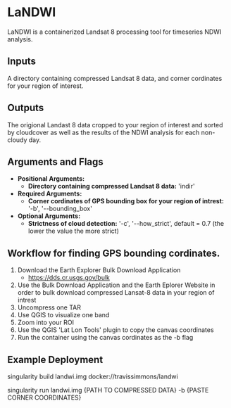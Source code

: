 # LaNDWI

LaNDWI is a containerized Landsat 8 processing tool for timeseries NDWI analysis.

## Inputs

A directory containing compressed Landsat 8 data, and corner cordinates for your region of interest.


## Outputs

The origional Landast 8 data cropped to your region of interest and sorted by cloudcover as well as the results of the NDWI analysis for each non-cloudy day.

## Arguments and Flags
* **Positional Arguments:**
    * **Directory containing compressed Landsat 8 data:** 'indir'
* **Required Arguments:**
    * **Corner cordinates of GPS bounding box for your region of intrest:** '-b', '--bounding_box'
* **Optional Arguments:**
    * **Strictness of cloud detection:** '-c', '--how_strict', default = 0.7 (the lower the value the more strict)

## Workflow for finding GPS bounding cordinates.

1. Download the Earth Explorer Bulk Download Application 
    * https://dds.cr.usgs.gov/bulk
2. Use the Bulk Download Application and the Earth Eplorer Website in order to bulk download compressed Lansat-8 data in your region of intrest
3. Uncompress one TAR
4. Use QGIS to visualize one band
5. Zoom into your ROI
6. Use the QGIS 'Lat Lon Tools' plugin to copy the canvas coordinates
7. Run the container using the canvas cordinates as the -b flag

## Example Deployment
singularity build landwi.img docker://travissimmons/landwi

singularity run landwi.img {PATH TO COMPRESSED DATA} -b {PASTE CORNER COORDINATES}

